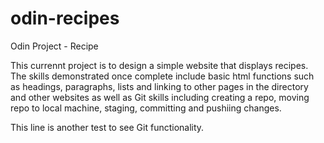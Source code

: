 # odin-recipes
Odin Project - Recipe

This currennt project is to design a simple website that displays recipes.
The skills demonstrated once complete include basic html functions such as headings, paragraphs, lists and linking to other pages in the directory and other websites as well as Git skills including creating a repo, moving repo to local machine, staging, committing and pushiing changes.

This line is another test to see Git functionality.